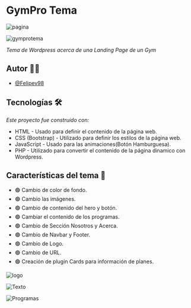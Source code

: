 # GymPro Tema
![pagina](https://user-images.githubusercontent.com/83327665/143155476-b7a1c96d-d317-4346-ba7e-0fc9510b4866.jpg)


![gymprotema](https://user-images.githubusercontent.com/83327665/143155526-72a2d18e-17ad-4792-bf5b-9660a83573eb.png)


_Tema de Wordpress acerca de una Landing Page de un Gym_

## Autor 🧑‍💼

- [@Felipev98](https://github.com/Felipev98/)

## Tecnologías 🛠️

_Este proyecto fue construido con:_

* HTML - Usado para definir el contenido de la página web. 
* CSS (Bootstrap) -  Utilizado para definir los estilos de la página web.
* JavaScript - Usado para las animaciones(Botón Hamburguesa).
* PHP - Utilizado para convertir el contenido de la página dinamico con Wordpress.


## Características del tema 📌

- 🟢 Cambio de color de fondo.
- 🟢 Cambio   las imágenes.
- 🟢 Cambio de contenido del hero y botón.
- 🟢 Cambiar el contenido de los programas.
- 🟢 Cambio de Sección Nosotros y Acerca.
- 🟢 Cambio de Navbar y Footer.
- 🟢 Cambio de Logo.
- 🟢 Cambio de URL.
- 🟢 Creación de plugin Cards para información de planes.

![logo](https://user-images.githubusercontent.com/83327665/143157073-3e9382e1-0dc9-4a59-b42e-bad3c76a4e4f.png)


![Texto](https://user-images.githubusercontent.com/83327665/143157095-75778feb-fe2a-4b27-8b60-229b52d2b065.png)


![Programas](https://user-images.githubusercontent.com/83327665/143157115-b82ba5dc-d05b-460e-b293-013e3fddd7cc.png)




